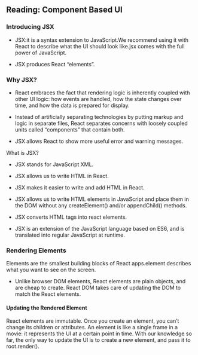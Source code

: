 ## Reading: Component Based UI

### Introducing JSX
- JSX:it is a syntax extension to JavaScript.We recommend using it with React to describe what the UI should look like.jsx comes with the full power of JavaScript.

- JSX produces React “elements”.
### Why JSX?
- React embraces the fact that rendering logic is inherently coupled with other UI logic: how events are handled, how the state changes over time, and how the data is prepared for display.
- Instead of artificially separating technologies by putting markup and logic in separate files, React separates concerns with loosely coupled units called “components” that contain both. 

- JSX allows React to show more useful error and warning messages.

What is JSX?
- JSX stands for JavaScript XML.
- JSX allows us to write HTML in React.
- JSX makes it easier to write and add HTML in React.

- JSX allows us to write HTML elements in JavaScript and place them in the DOM without any createElement()  and/or appendChild() methods.
- JSX converts HTML tags into react elements.
- JSX is an extension of the JavaScript language based on ES6, and is translated into regular JavaScript at runtime.

### Rendering Elements
Elements are the smallest building blocks of React apps.element describes what you want to see on the screen.

- Unlike browser DOM elements, React elements are plain objects, and are cheap to create. React DOM takes care of updating the DOM to match the React elements.

#### Updating the Rendered Element
React elements are immutable. Once you create an element, you can’t change its children or attributes. An element is like a single frame in a movie: it represents the UI at a certain point in time.
With our knowledge so far, the only way to update the UI is to create a new element, and pass it to root.render().



